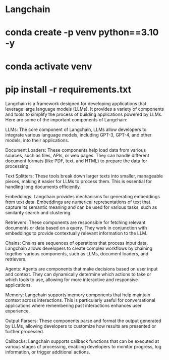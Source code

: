 # Langchain

# conda create -p venv python==3.10 -y 
# conda activate venv
# pip install -r requirements.txt


Langchain is a framework designed for developing applications that leverage large language models (LLMs). It provides a variety of components and tools to simplify the process of building applications powered by LLMs. Here are some of the important components of Langchain:

LLMs: The core component of Langchain, LLMs allow developers to integrate various language models, including GPT-3, GPT-4, and other models, into their applications.

Document Loaders: These components help load data from various sources, such as files, APIs, or web pages. They can handle different document formats (like PDF, text, and HTML) to prepare the data for processing.

Text Splitters: These tools break down larger texts into smaller, manageable pieces, making it easier for LLMs to process them. This is essential for handling long documents efficiently.

Embeddings: Langchain provides mechanisms for generating embeddings from text data. Embeddings are numerical representations of text that capture its semantic meaning and can be used for various tasks, such as similarity search and clustering.

Retrievers: These components are responsible for fetching relevant documents or data based on a query. They work in conjunction with embeddings to provide contextually relevant information to the LLM.

Chains: Chains are sequences of operations that process input data. Langchain allows developers to create complex workflows by chaining together various components, such as LLMs, document loaders, and retrievers.

Agents: Agents are components that make decisions based on user input and context. They can dynamically determine which actions to take or which tools to use, allowing for more interactive and responsive applications.

Memory: Langchain supports memory components that help maintain context across interactions. This is particularly useful for conversational applications where remembering past interactions enhances user experience.

Output Parsers: These components parse and format the output generated by LLMs, allowing developers to customize how results are presented or further processed.

Callbacks: Langchain supports callback functions that can be executed at various stages of processing, enabling developers to monitor progress, log information, or trigger additional actions.
